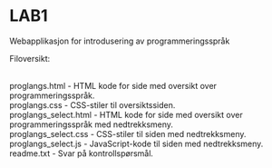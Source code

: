 LAB1
====
Webapplikasjon for introdusering av programmeringsspråk



Filoversikt:<br><br>

proglangs.html - HTML kode for side med oversikt over programmeringsspråk.<br>
proglangs.css - CSS-stiler til oversiktssiden.<br>
proglangs_select.html - HTML kode for side med oversikt over programmeringsspråk med nedtrekksmeny.<br>
proglangs_select.css - CSS-stiler til siden med nedtrekksmeny.<br>
proglangs_select.js - JavaScript-kode til siden med nedtrekksmeny.<br>
readme.txt - Svar på kontrollspørsmål.<br>
